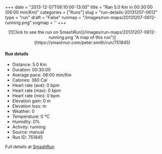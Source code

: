 +++
date = "2013-12-07T06:10:00-13:00"
title = "Ran 5.0 Km in 00:30:00 (06:00 min/Km)"
categories = ["Runs"]
slug = "run-details-20131207-0612"
type = "run"
draft = "False"
runmap = "/images/run-maps/20131207-0612-running.png"
svgmap = '<polyline points="">'
+++



<!--more-->

<center>
[![Click to see the run on SmashRun](/images/run-maps/20131207-0612-running.png "A map of this run")](https://smashrun.com/peter.smith/run/751845)
</center>

#### Run details

* Distance: 5.0 Km
* Duration: 00:30:00
* Average pace: 06:00 min/Km
* Calories: 360 Cal
* Heart rate (ave): 0 bpm
* Heart rate (max): 0 bpm
* Heart rate (min): 0 bpm
* Elevation gain: 0 m
* Elevation loss:  m
* Weather: 0
* Temperature: 0 &deg;C
* Humidity: 0%
* Activity: running
* Source: manual
* Run ID: 751845

Full details at [SmashRun](https://smashrun.com/peter.smith/run/751845)